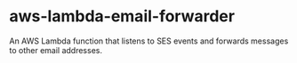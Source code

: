# aws-lambda-email-forwarder
An AWS Lambda function that listens to SES events and forwards messages to other email addresses.
